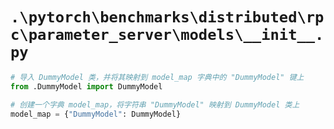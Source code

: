 # `.\pytorch\benchmarks\distributed\rpc\parameter_server\models\__init__.py`

```py
# 导入 DummyModel 类，并将其映射到 model_map 字典中的 "DummyModel" 键上
from .DummyModel import DummyModel

# 创建一个字典 model_map，将字符串 "DummyModel" 映射到 DummyModel 类上
model_map = {"DummyModel": DummyModel}
```